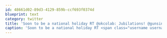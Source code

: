 ```yaml
---
id: 48661d02-89d3-4129-859b-ccf693f0374d
blueprint: text
category: twitter
title: 'Soon to be a national holiday RT @okcolab: Jubilations! @gunsinger has joined us at co+Lab. Henceforth, today will be named Gunsinger Day.'
caption: 'Soon to be a national holiday RT <span class="username username_linked">@<a href="https://twitter.com/okcolab" title="Okanagan coLab">okcolab</a></span>: Jubilations! <span class="username username_linked">@<a href="https://twitter.com/gunsinger" title="Cynthia Gunsinger">gunsinger</a></span> has joined us at co+Lab. Henceforth, today will be named Gunsinger Day.'
---
```

